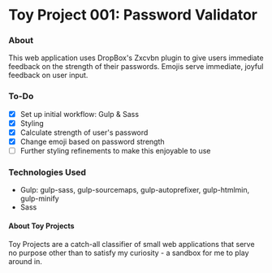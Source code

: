 # Toy Project 001: Password Validator
### About
This web application uses DropBox's Zxcvbn plugin to give users immediate feedback on the strength of their passwords. Emojis serve immediate, joyful feedback on user input.

### To-Do
- [x] Set up initial workflow: Gulp & Sass
- [x] Styling
- [x] Calculate strength of user's password
- [x] Change emoji based on password strength
- [ ] Further styling refinements to make this enjoyable to use

### Technologies Used
- Gulp: gulp-sass, gulp-sourcemaps, gulp-autoprefixer, gulp-htmlmin, gulp-minify
- Sass

#### About Toy Projects
Toy Projects are a catch-all classifier of small web applications that serve no purpose other than to satisfy my curiosity - a sandbox for me to play around in.